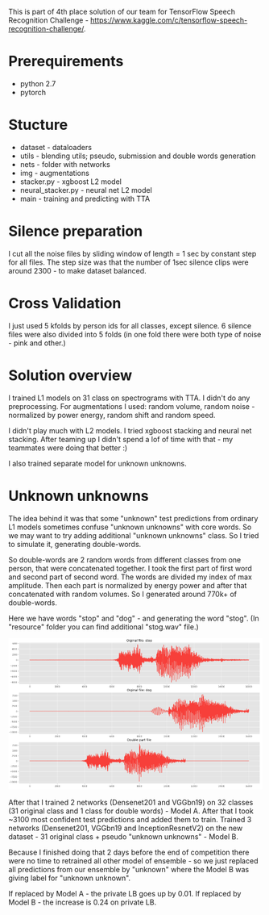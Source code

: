 This is part of 4th place solution of our team for TensorFlow Speech Recognition Challenge - https://www.kaggle.com/c/tensorflow-speech-recognition-challenge/.

# Prerequirements
* python 2.7
* pytorch

# Stucture
- dataset - dataloaders
- utils - blending utils; pseudo, submission and double words generation
- nets - folder with networks
- img - augmentations
- stacker.py - xgboost L2 model 
- neural_stacker.py - neural net L2 model
- main - training and predicting with TTA

# Silence preparation
I cut all the noise files by sliding window of length = 1 sec by constant step for all files. The step size was that the number of 1sec silence clips were around 2300 - to make dataset balanced.

# Cross Validation
I just used 5 kfolds by person ids for all classes, except silence. 6 silence files were also divided into 5 folds (in one fold there were both type of noise - pink and other.)

# Solution overview
I trained L1 models on 31 class on spectrograms with TTA. I didn't do any preprocessing. For augmentations I used: random volume, random noise - normalized by power energy, random shift and random speed.

I didn't play much with L2 models. I tried xgboost stacking and neural net stacking. After teaming up I didn't spend a lof of time with that - my teammates were doing that better :) 

I also trained separate model for unknown unknowns.

# Unknown unknowns 

The idea behind it was that some "unknown" test predictions from ordinary L1 models sometimes confuse "unknown unknowns" with core words. So we may want to try adding additional "unknown unknowns" class. So I tried to simulate it, generating double-words.

So double-words are 2 random words from different classes from one person, that were concatenated together. I took the first part of first word and second part of second word. The words are divided my index of max amplitude. Then each part is normalized by energy power and after that concatenated with random volumes. So I generated around 770k+ of double-words.

Here we have words "stop" and "dog" - and generating the word "stog". (In "resource" folder you can find additional "stog.wav" file.) 

![Alt text](/resources/stog.png?raw=true)

After that I trained 2 networks (Densenet201 and VGGbn19) on 32 classes (31 original class and 1 class for double words) - Model A. After that I took ~3100 most confident test predictions and added them to train. Trained 3 networks (Densenet201, VGGbn19 and InceptionResnetV2) on the new dataset - 31 original class + pseudo "unknown unknowns" - Model B.

Because I finished doing that 2 days before the end of competition there were no time to retrained all other model of ensemble - so we just replaced all predictions from our ensemble by "unknown" where the Model B was giving label for "unknown unknown".

If replaced by Model A - the private LB goes up by 0.01. If replaced by Model B - the increase is 0.24 on private LB.



